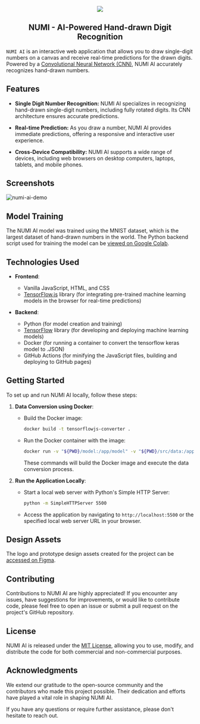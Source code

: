 <p align="center"><img src="https://github.com/lucianoayres/numi-ai/assets/20209393/4de2d339-4edc-4b8e-8016-24e9555439e0" />
</p>

<h2 align="center">NUMI - AI-Powered Hand-drawn Digit Recognition</h2>

`NUMI AI` is an interactive web application that allows you to draw single-digit numbers on a canvas and receive real-time predictions for the drawn digits. Powered by a [Convolutional Neural Network (CNN)](https://en.wikipedia.org/wiki/Convolutional_neural_network), NUMI AI accurately recognizes hand-drawn numbers.

## Features

- **Single Digit Number Recognition:** NUMI AI specializes in recognizing hand-drawn single-digit numbers, including fully rotated digits. Its CNN architecture ensures accurate predictions.

- **Real-time Prediction:** As you draw a number, NUMI AI provides immediate predictions, offering a responsive and interactive user experience.

- **Cross-Device Compatibility:** NUMI AI supports a wide range of devices, including web browsers on desktop computers, laptops, tablets, and mobile phones.

## Screenshots

![numi-ai-demo](https://github.com/lucianoayres/numi-ai/assets/20209393/0b963f92-1aa3-41da-ae81-59d97e74f6f3)

## Model Training

The NUMI AI model was trained using the MNIST dataset, which is the largest dataset of hand-drawn numbers in the world. The Python backend script used for training the model can be [viewed on Google Colab](https://colab.research.google.com/drive/1VbnsdVftu8n-4u-nGLdSLMFeJHlT9LPr?usp=sharing).

## Technologies Used

* **Frontend**:
   * Vanilla JavaScript, HTML, and CSS
   * [TensorFlow.js](https://www.tensorflow.org/js) library  (for integrating pre-trained machine learning models in the browser for real-time predictions)

* **Backend**:
   * Python (for model creation and training)
   * [TensorFlow](https://tensorflow.org/) library (for developing and deploying machine learning models)
   * Docker (for running a container to convert the tensorflow keras model to .JSON)
   * GitHub Actions (for minifying the JavaScript files, building and deploying to GitHub pages)

## Getting Started

To set up and run NUMI AI locally, follow these steps:

1. **Data Conversion using Docker**:

   - Build the Docker image:
     ```bash
     docker build -t tensorflowjs-converter .
     ```
   - Run the Docker container with the image:
     ```bash
     docker run -v "${PWD}/model:/app/model" -v "${PWD}/src/data:/app/src/data" tensorflowjs-converter
     ```
     These commands will build the Docker image and execute the data conversion process.

2. **Run the Application Locally**:
   - Start a local web server with Python's Simple HTTP Server:
     ```bash
     python -m SimpleHTTPServer 5500
     ```
   - Access the application by navigating to `http://localhost:5500` or the specified local web server URL in your browser.

## Design Assets
The logo and prototype design assets created for the project can be [accessed on Figma](https://www.figma.com/file/qCDHbXLVQoG7QHLCfbtRcG/NUMI-AI-Prototype?type=design&node-id=0%3A1&mode=design&t=4JJfUqlPXEcaXueT-1).

## Contributing

Contributions to NUMI AI are highly appreciated! If you encounter any issues, have suggestions for improvements, or would like to contribute code, please feel free to open an issue or submit a pull request on the project's GitHub repository.

## License

NUMI AI is released under the [MIT License](https://opensource.org/licenses/MIT), allowing you to use, modify, and distribute the code for both commercial and non-commercial purposes.

## Acknowledgments

We extend our gratitude to the open-source community and the contributors who made this project possible. Their dedication and efforts have played a vital role in shaping NUMI AI.

If you have any questions or require further assistance, please don't hesitate to reach out.
